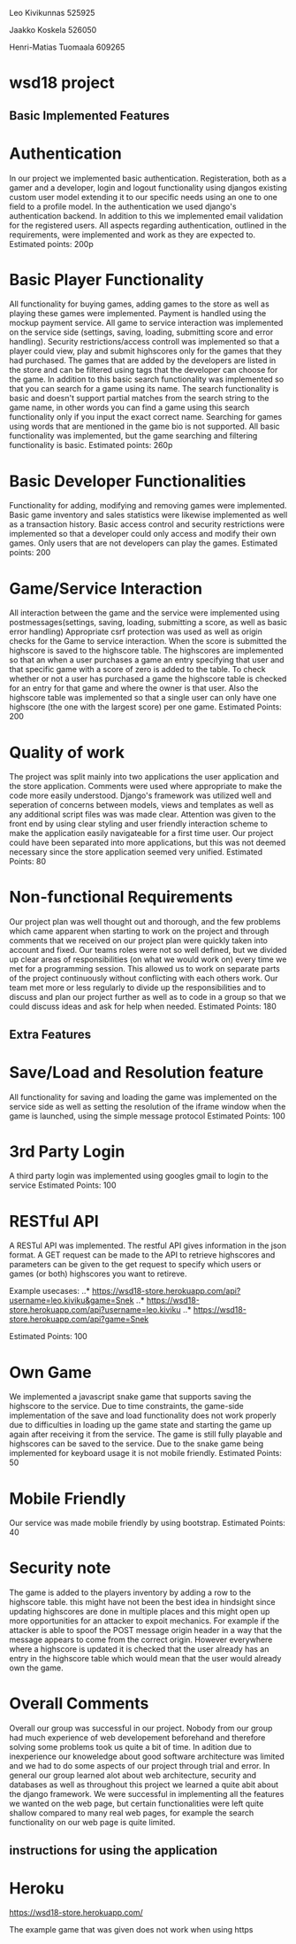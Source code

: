 Leo Kivikunnas 525925

Jaakko Koskela 526050

Henri-Matias Tuomaala 609265

# wsd18 project
## Basic Implemented Features

# Authentication
In our project we implemented basic authentication. Registeration, both as a gamer and a developer, login and logout functionality using djangos existing custom user model extending it to our specific needs using an one to one field to a profile model. In the authentication we used django's authentication backend. In addition to this we implemented email validation for the registered users. All aspects regarding authentication, outlined in the requirements, were implemented and work as they are expected to.
Estimated points: 200p

# Basic Player Functionality
All functionality for buying games, adding games to the store as well as playing these games were implemented. Payment is handled using the mockup payment service. All game to service interaction was implemented on the service side (settings, saving, loading, submitting score and error handling). Security restrictions/access controll was implemented so that a player could view, play and submit highscores only for the games that they had purchased.
The games that are added by the developers are listed in the store and can be filtered using tags that the developer can choose for the game. In addition to this basic search functionality was implemented so that you can search for a game using its name. The search functionality is basic and doesn't support partial matches from the search string to the game name, in other words you can find a game using this search functionality only if you input the exact correct name. Searching for games using words that are mentioned in the game bio is not supported.
All basic functionality was implemented, but the game searching and filtering functionality is basic.
Estimated points: 260p

# Basic Developer Functionalities
Functionality for adding, modifying and removing games were implemented. Basic game inventory and sales statistics were likewise implemented as well as a transaction history. Basic access control and security restrictions were implemented so that a developer could only access and modify their own games. Only users that are not developers can play the games.
Estimated points: 200

# Game/Service Interaction
All interaction between the game and the service were implemented using postmessages(settings, saving, loading, submitting a score, as well as basic error handling) 
Appropriate csrf protection was used as well as origin checks for the Game to service interaction. When the score is submitted the highscore is saved to the highscore table. The highscores are implemented so that an when a user purchases a game an entry specifying that user and that specific game with a score of zero is added to the table. To check whether or not a user has purchased a game the highscore table is checked for an entry for that game and where the owner is that user. Also the highscore table was implemented so that a single user can only have one highscore (the one with the largest score) per one game.
Estimated Points: 200

# Quality of work
The project was split mainly into two applications the user application and the store application. Comments were used where appropriate to make the code more easily understood. Django's framework was utilized well and seperation of concerns between models, views and templates as well as any additional script files was was made clear. Attention was given to the front end by using clear styling and user friendly interaction scheme to make the application easily navigateable for a first time user. Our project could have been separated into more applications, but this was not deemed necessary since the store application seemed very unified.
Estimated Points: 80

# Non-functional Requirements
Our project plan was well thought out and thorough, and the few problems which came apparent when starting to work on the project and through comments that we received on our project plan were quickly taken into account and fixed. Our teams roles were not so well defined, but we divided up clear areas of responsibilities (on what we would work on) every time we met for a programming session. This allowed us to work on separate parts of the project continuously without conflicting with each others work. Our team met more or less regularly to divide up the responsibilities and to discuss and plan our project further as well as to code in a group so that we could discuss ideas and ask for help when needed.
Estimated Points: 180

## Extra Features

# Save/Load and Resolution feature
All functionality for saving and loading the game was implemented on the service side as well as setting the resolution of the iframe window when the game is launched, using the simple message protocol
Estimated Points: 100

# 3rd Party Login
A third party login was implemented using googles gmail to login to the service
Estimated Points: 100

# RESTful API
A RESTul API was implemented. The restful API gives information in the json format. A GET request can be made to the API to retrieve highscores and parameters can be given to the get request to specify which users or games (or both) highscores you want to retireve.

Example usecases:
..* https://wsd18-store.herokuapp.com/api?username=leo.kiviku&game=Snek
..* https://wsd18-store.herokuapp.com/api?username=leo.kiviku
..* https://wsd18-store.herokuapp.com/api?game=Snek

Estimated Points: 100

# Own Game
We implemented a javascript snake game that supports saving the highscore to the service. Due to time constraints, the game-side implementation of the save and load functionality does not work properly due to difficulties in loading up the game state and starting the game up again after receiving it from the service. The game is still fully playable and highscores can be saved to the service. Due to the snake game being implemented for keyboard usage it is not mobile friendly.
Estimated Points: 50

# Mobile Friendly
Our service was made mobile friendly by using bootstrap.
Estimated Points: 40

# Security note
The game is added to the players inventory by adding a row to the highscore table. this might have not been the best idea in hindsight since updating highscores are done in multiple places and this might open up more opportunities for an attacker to expoit mechanics. For example if the attacker is able to spoof the POST message origin header in a way that the message appears to come from the correct origin. However everywhere where a highscore is updated it is checked that the user already has an entry in the highscore table which would mean that the user would already own the game. 


# Overall Comments
Overall our group was successful in our project. Nobody from our group had much experience of web developement beforehand and therefore solving some problems took us quite a bit of time. In adition due to inexperience our knoweledge about good software architecture was limited and we had to do some aspects of our project through trial and error. In general our group learned alot about web architecture, security and databases as well as throughout this project we learned a quite abit about the django framework. We were successful in implementing all the features we wanted on the web page, but certain functionalities were left quite shallow compared to many real web pages, for example the search functionality on our web page is quite limited.  

 

## instructions for using the application
# Heroku
https://wsd18-store.herokuapp.com/

The example game that was given does not work when using https
